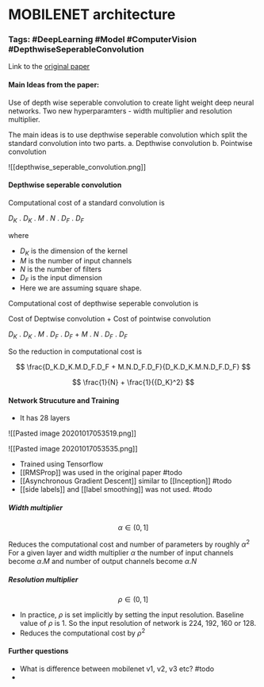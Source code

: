 # MOBILENET architecture

### Tags: #DeepLearning #Model #ComputerVision #DepthwiseSeperableConvolution

Link to the [original paper](https://arxiv.org/pdf/1704.04861.pdf)

#### Main Ideas from the paper:

Use of depth wise seperable convolution to create light weight deep neural networks. 
Two new hyperparamters - width multiplier and resolution multiplier. 

The main ideas is to use depthwise seperable convolution which split the standard convolution into two parts. 
a. Depthwise convolution
b. Pointwise convolution

![[depthwise_seperable_convolution.png]]

#### Depthwise seperable convolution
Computational cost of a standard convolution is 

$D_K$ . $D_K$ . $M$ . $N$ . $D_F$ . $D_F$

where 
* $D_K$ is the dimension of the kernel 
* $M$ is the number of input channels
* $N$ is the number of filters
* $D_F$ is the input dimension
* Here we are assuming square shape. 

Computational cost of depthwise seperable convolution is 

Cost of Deptwise convolution + Cost of pointwise convolution

$D_K$ . $D_K$ . $M$ . $D_F$ . $D_F$ + $M$ . $N$ . $D_F$ . $D_F$

So the reduction in computational cost is 
 
 $$ \frac{D_K.D_K.M.D_F.D_F + M.N.D_F.D_F}{D_K.D_K.M.N.D_F.D_F} $$
 
 $$ \frac{1}{N} + \frac{1}{{D_K}^2} $$
 
 #### Network Strucuture and Training
 
 * It has 28 layers
 
 ![[Pasted image 20201017053519.png]]
 
 ![[Pasted image 20201017053535.png]]
 
 * Trained using Tensorflow
 * [[RMSProp]] was used in the original paper #todo
 * [[Asynchronous Gradient Descent]] similar to [[Inception]] #todo
 * [[side labels]] and [[label smoothing]] was not used. #todo

##### Width multiplier
$$ \alpha \in (0,1] $$

Reduces the computational cost and number of parameters by roughly $\alpha^2$
For a given layer and width multiplier $\alpha$ the number of input channels become $\alpha.M$ and number of output channels become $\alpha.N$

##### Resolution multiplier
$$\rho \in (0,1] $$
* In practice, $\rho$ is set implicitly by setting the input resolution. Baseline value of $\rho$ is $1$. So the input resolution of network is 224, 192, 160 or 128.
* Reduces the computational cost by $\rho^2$

#### Further questions
* What is difference between mobilenet v1, v2, v3 etc? #todo
* 